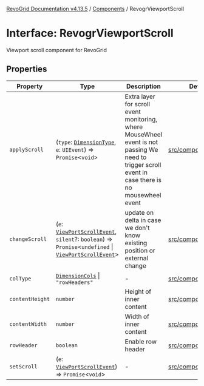 [RevoGrid Documentation v4.13.5](README.md) / [Components](Namespace.Components.md) / RevogrViewportScroll

# Interface: RevogrViewportScroll

Viewport scroll component for RevoGrid

## Properties

| Property | Type | Description | Defined in |
| ------ | ------ | ------ | ------ |
| `applyScroll` | (`type`: [`DimensionType`](TypeAlias.DimensionType.md), `e`: `UIEvent`) => `Promise`\<`void`\> | Extra layer for scroll event monitoring, where MouseWheel event is not passing We need to trigger scroll event in case there is no mousewheel event | [src/components.d.ts:712](https://github.com/revolist/revogrid/blob/f32590b4b251a55e7610f26e48cd67947bdd6441/src/components.d.ts#L712) |
| `changeScroll` | (`e`: [`ViewPortScrollEvent`](TypeAlias.ViewPortScrollEvent.md), `silent`?: `boolean`) => `Promise`\<`undefined` \| [`ViewPortScrollEvent`](TypeAlias.ViewPortScrollEvent.md)\> | update on delta in case we don't know existing position or external change | [src/components.d.ts:717](https://github.com/revolist/revogrid/blob/f32590b4b251a55e7610f26e48cd67947bdd6441/src/components.d.ts#L717) |
| `colType` | [`DimensionCols`](TypeAlias.DimensionCols.md) \| `"rowHeaders"` | - | [src/components.d.ts:718](https://github.com/revolist/revogrid/blob/f32590b4b251a55e7610f26e48cd67947bdd6441/src/components.d.ts#L718) |
| `contentHeight` | `number` | Height of inner content | [src/components.d.ts:722](https://github.com/revolist/revogrid/blob/f32590b4b251a55e7610f26e48cd67947bdd6441/src/components.d.ts#L722) |
| `contentWidth` | `number` | Width of inner content | [src/components.d.ts:726](https://github.com/revolist/revogrid/blob/f32590b4b251a55e7610f26e48cd67947bdd6441/src/components.d.ts#L726) |
| `rowHeader` | `boolean` | Enable row header | [src/components.d.ts:730](https://github.com/revolist/revogrid/blob/f32590b4b251a55e7610f26e48cd67947bdd6441/src/components.d.ts#L730) |
| `setScroll` | (`e`: [`ViewPortScrollEvent`](TypeAlias.ViewPortScrollEvent.md)) => `Promise`\<`void`\> | - | [src/components.d.ts:731](https://github.com/revolist/revogrid/blob/f32590b4b251a55e7610f26e48cd67947bdd6441/src/components.d.ts#L731) |
